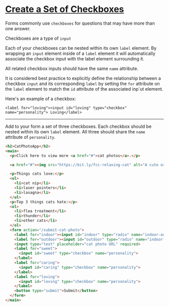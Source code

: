 # [Create a Set of Checkboxes](https://learn.freecodecamp.org/responsive-web-design/basic-html-and-html5/create-a-set-of-checkboxes)

Forms commonly use `checkboxes` for questions that may have more than one answer.

Checkboxes are a type of `input`

Each of your checkboxes can be nested within its own `label` element. By wrapping an `input` element inside of a `label` element it will automatically associate the checkbox input with the label element surrounding it.

All related checkbox inputs should have the same `name` attribute.

It is considered best practice to explicitly define the relationship between a checkbox `input` and its corresponding `label` by setting the `for` attribute on the `label` element to match the `id` attribute of the associated inp`ut element.

Here's an example of a checkbox:

`<label for="loving"><input id="loving" type="checkbox" name="personality"> Loving</label>`

---

Add to your form a set of three checkboxes. Each checkbox should be nested within its own `label` element. All three should share the `name` attribute of `personality`.

```html
<h2>CatPhotoApp</h2>
<main>
  <p>Click here to view more <a href="#">cat photos</a>.</p>

  <a href="#"><img src="https://bit.ly/fcc-relaxing-cat" alt="A cute orange cat lying on its back."></a>

  <p>Things cats love:</p>
  <ul>
    <li>cat nip</li>
    <li>laser pointers</li>
    <li>lasagna</li>
  </ul>
  <p>Top 3 things cats hate:</p>
  <ol>
    <li>flea treatment</li>
    <li>thunder</li>
    <li>other cats</li>
  </ol>
  <form action="/submit-cat-photo">
    <label for="indoor"><input id="indoor" type="radio" name="indoor-outdoor"> Indoor</label>
    <label for="outdoor"><input id="outdoor" type="radio" name="indoor-outdoor"> Outdoor</label><br>
    <input type="text" placeholder="cat photo URL" required>
    <label for="sweet">
      <input id="sweet" type="checkbox" name="personality">
    </label>
    <label for="caring">
      <input id="caring" type="checkbox" name="personality">
    </label>
    <label for="loving">
      <input id="loving" type="checkbox" name="personality">
    </label>
    <button type="submit">Submit</button>
  </form>
</main>
```

